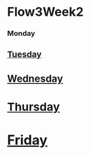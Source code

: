 # Flow3Week2

  <h3>Monday<h3>
  <a href ="https://github.com/drh89/Flow3Week2/tree/master/react-first"<a/>
  
  <h3>Tuesday<h3>
  <a href ="https://github.com/drh89/Flow3Week2/tree/master/react-second"<a/>
  
  <h3>Wednesday<h3>
  <a href ="https://github.com/drh89/Flow3Week2/tree/master/react-third"<a/>
  
  <h3>Thursday<h3>
  <a href ="https://github.com/drh89/Flow3Week2/tree/master/react-fourth"<a/>
  
  <h3>Friday<h3>
  <a href ="https://github.com/drh89/Flow3Week2/tree/master/react-fifth"<a/>
